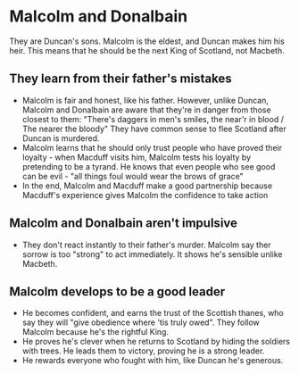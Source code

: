 # Malcolm and Donalbain

They are Duncan's sons. Malcolm is the eldest, and Duncan makes him his heir. This means that he should be the next King of Scotland, not Macbeth.

## They learn from their father's mistakes
- Malcolm is fair and honest, like his father. However, unlike Duncan, Malcolm and Donalbain are aware that they're in danger from those closest to them: "There's daggers in men's smiles, the near'r in blood / The nearer the bloody" They have common sense to flee Scotland after Duncan is murdered.
- Malcolm learns that he should only trust people who have proved their loyalty - when Macduff visits him, Malcolm tests his loyalty by pretending to be a tyrand. He knows that even people who see good can be evil - "all things foul would wear the brows of grace"
- In the end, Malcolm and Macduff make a good partnership because Macduff's experience gives Malcolm the confidence to take action

## Malcolm and Donalbain aren't impulsive
- They don't react instantly to their father's murder. Malcolm say ther sorrow is too "strong" to act immediately. It shows he's sensible unlike Macbeth.

## Malcolm develops to be a good leader
- He becomes confident, and earns the trust of the Scottish thanes, who say they will "give obedience where 'tis truly owed". They follow Malcolm because he's the rightful King.
- He proves he's clever when he returns to Scotland by hiding the soldiers with trees. He leads them to victory, proving he is a strong leader.
- He rewards everyone who fought with him, like Duncan he's generous.
